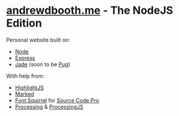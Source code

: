 # [andrewdbooth.me](https://andrewdbooth.me/) - The NodeJS Edition

Personal website built on:
- [Node][1]
- [Express][2]
- [Jade][3] (soon to be [Pug][4])

With help from:
- [HighlightJS][5]
- [Marked][6]
- [Font Squirrel][7] for [Source Code Pro][8]
- [Processing][9] & [ProcessingJS][10]

[1]: https://nodejs.org/en/
[2]: http://expressjs.com/
[3]: http://naltatis.github.io/jade-syntax-docs/
[4]: https://pugjs.org/api/getting-started.html
[5]: https://highlightjs.org/
[6]: https://www.npmjs.com/package/marked
[7]: https://www.fontsquirrel.com/
[8]: https://www.fontsquirrel.com/fonts/source-code-pro
[9]: https://processing.org/
[10]: http://processingjs.org/
